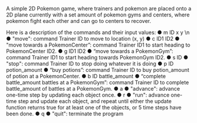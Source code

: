 A simple 2D Pokemon game, where trainers and pokemon are placed onto a 2D plane currently with a set 
amount of pokemon gyms and centers, where pokemon fight each other and can go to centers to recover.

Here is a description of the commands and their input values:
● m ID x y \n
● "move": command Trainer ID to move to location (x, y)
● c ID1 ID2
● "move towards a PokemonCenter”: command Trainer ID1 to start heading to
PokemonCenter ID2.
● g ID1 ID2
● “move towards a PokemonGym”: command Trainer ID1 to start heading towards
PokemonGym ID2.
● s ID
● "stop": command Trainer ID to stop doing whatever it is doing
● p ID potion_amount
● “buy potions”: command Trainer ID to buy potion_amount of potion at a
PokemonCenter.
● b ID battle_amount
● “complete battle_amount battles at a PokemonGym”: command Trainer ID to
complete battle_amount of battles at a PokemonGym.
● a
● "advance": advance one-time step by updating each object once.
● r
● "run": advance one-time step and update each object, and repeat until either the
update function returns true for at least one of the objects, or 5 time steps have
been done.
● q
● "quit": terminate the program
